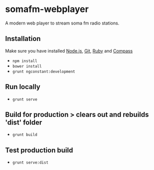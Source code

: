 somafm-webplayer
================

A modern web player to stream soma fm radio stations.




## Installation
Make sure you have installed [Node.js](http://nodejs.org), [Git](http://git-scm.org), [Ruby](http://ruby-lang.org) and [Compass](http://compass-style.org/install)

- `npm install`
- `bower install`
- `grunt ngconstant:development`

## Run locally
- `grunt serve`

## Build for production > clears out and rebuilds 'dist' folder
- `grunt build`

## Test production build
- `grunt serve:dist`





